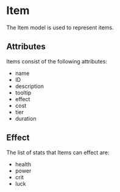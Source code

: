 # Item

The Item model is used to represent items.

## Attributes

Items consist of the following attributes:

- name
- ID
- description
- tooltip
- effect
- cost
- tier
- duration

## Effect

The list of stats that Items can effect are:

- health
- power
- crit
- luck
